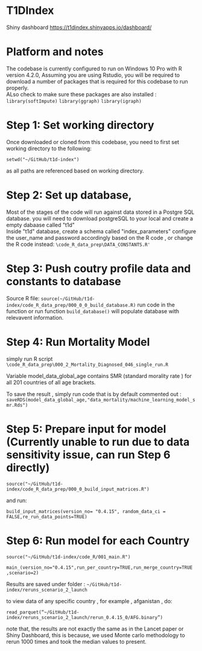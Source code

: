 # T1DIndex   
Shiny dashboard 
https://t1dindex.shinyapps.io/dashboard/

# Platform and notes
The codebase is currently configured to run on Windows 10 Pro with R version 4.2.0,  Assuming you are using Rstudio, you will be required to download a number of packages that is required for this codebase to run properly.  
ALso check to make sure these packages are also installed :
`library(softImpute)`
`library(ggraph)`
`library(igraph)`

# Step 1:  Set working directory
Once downloaded or cloned from this codebase, you need to first set working directory to the following:

```setwd("~/GitHub/t1d-index") ```

as all paths are referenced based on working directory.

# Step 2: Set up database,
Most of the stages of the code will run against data stored in a Postgre SQL database. 
you will need to download postgreSQL to your local and create a empty dabaase called "t1d"  
Inside "t1d" database,  create a schema called "index_parameters"
configure the user_name and password accordingly based on the R code , or change the R code instead:
`\code_R_data_prep\DATA_CONSTANTS.R'`

# Step 3:  Push coutry profile data and constants to database 

Source R file:   `source(~/GitHub/t1d-index/code_R_data_prep/000_0_0_build_database.R)`
run code in the function or run function `build_database()` will populate database with relevavent information.

# Step 4:  Run Mortality Model
simply run R script 
`\code_R_data_prep\000_2_Mortality_Diagnosed_046_single_run.R`

Variable model_data_global_age contains SMR (standard morality rate ) for all 201 countries of all age brackets.

To save the result , simply run code that is by default commented out :
 ```saveRDS(model_data_global_age,"data_mortality/machine_learning_model_smr.Rds")```

# Step 5:  Prepare input for model  (Currently unable to run due to data sensitivity issue, can run Step 6 directly)
`source("~/GitHub/t1d-index/code_R_data_prep/000_0_build_input_matrices.R")`

and run: 

`build_input_matrices(version_no= "0.4.15", random_data_ci = FALSE,re_run_data_points=TRUE)`


# Step 6:  Run model for each Country 
`source("~/GitHub/t1d-index/code_R/001_main.R")`

`main_(version_no="0.4.15",run_per_country=TRUE,run_merge_country=TRUE ,scenario=2)`

Results are saved under folder : `~/GitHub/t1d-index/reruns_scenario_2_launch`

to view data of any specific country , for example , afganistan , do:

`read_parquet(“~/GitHub/t1d-index/reruns_scenario_2_launch/rerun_0.4.15_0/AFG.binary”)`

note that, the results are not exactly the same as in the Lancet paper or Shiny Dashboard,  this is because, we used Monte carlo methodology to rerun 1000 times and took the median values to present.
